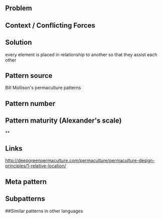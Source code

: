 ## Problem


## Context / Conflicting Forces


## Solution
every element is placed in relationship to another so that they assist each other

## Pattern source
Bill Mollison's permaculture patterns

## Pattern number


## Pattern maturity (Alexander's scale)
**
 
## Links
http://deepgreenpermaculture.com/permaculture/permaculture-design-principles/1-relative-location/
 
## Meta pattern	
 
 
## Subpatterns	
 
 
##Similar patterns in other languages



